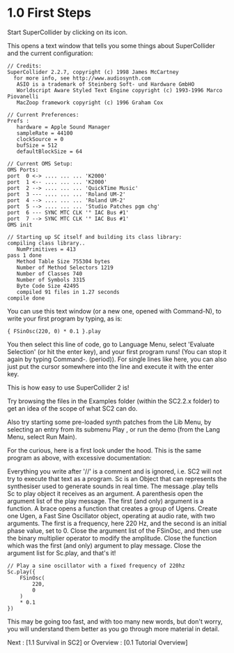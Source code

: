 # 1.0 First Steps

Start SuperCollider by clicking on its icon.

This opens a text window that tells you some things about SuperCollider and the current configuration:

````
// Credits:
SuperCollider 2.2.7, copyright (c) 1998 James McCartney
  for more info, see http://www.audiosynth.com
   ASIO is a trademark of Steinberg Soft- und Hardware GmbHO
   Worldscript Aware Styled Text Engine copyright (c) 1993-1996 Marco Piovanelli
   MacZoop framework copyright (c) 1996 Graham Cox

// Current Preferences:
Prefs :
   hardware = Apple Sound Manager
   sampleRate = 44100
   clockSource = 0
   bufSize = 512
   defaultBlockSize = 64

// Current OMS Setup:
OMS Ports:
port  0 <-> .... ... ... 'K2000'
port  1 <-- .... ... ... 'K2000'
port  2 --> .... ... ... 'QuickTime Music'
port  3 --- .... ... ... 'Roland UM-2'
port  4 --> .... ... ... 'Roland UM-2'
port  5 --> .... ... ... 'Studio Patches pgm chg'
port  6 --- SYNC MTC CLK '° IAC Bus #1'
port  7 --> SYNC MTC CLK '° IAC Bus #1'
OMS init

// Starting up SC itself and building its class library:
compiling class library..
   NumPrimitives = 413
pass 1 done
   Method Table Size 755304 bytes
   Number of Method Selectors 1219
   Number of Classes 740
   Number of Symbols 3315
   Byte Code Size 42495
   compiled 91 files in 1.27 seconds
compile done
````

You can use this text window (or a new one, opened with Command-N), to write your first program by typing, as is:

    { FSinOsc(220, 0) * 0.1 }.play

You then select this line of code, go to Language Menu, select 'Evaluate Selection' (or hit the enter key), and your first program runs!  (You can stop it again by typing Command-. (period)).  For single lines like here, you can also just put the cursor somewhere into the line and execute it with the enter key.

This is how easy to use SuperCollider 2 is!

Try browsing the files in the Examples folder (within the SC2.2.x folder) to get an idea of the scope of what SC2 can do.

Also try starting some pre-loaded synth patches from the Lib Menu, by selecting an entry from its submenu Play , or run the demo (from the Lang Menu, select Run Main).

For the curious, here is a first look under the hood.  This is the same program as above, with excessive documentation:

Everything you write after '//' is a comment and is ignored, i.e. SC2 will not try to execute that text as a program.  Sc is an Object that can represents the synthesiser used to generate sounds in real time.  The message .play tells Sc to play object it receives as an argument.  A parenthesis open the argument list of the play message.  The first (and only) argument is a function.  A brace opens a function that creates a group of Ugens.  Create one Ugen, a Fast Sine Oscillator object, operating at audio rate, with two arguments.  The first is a frequency, here 220 Hz, and the second is an initial phase value, set to 0.  Close the argument list of the FSinOsc, and then use the binary multiplier operator to modify the amplitude.  Close the function which was the first (and only) argument to play message.  Close the argument list for Sc.play, and that's it!

````
// Play a sine oscillator with a fixed frequency of 220hz
Sc.play({
	FSinOsc(
		220,
		0
	)
	* 0.1
})
````

This may be going too fast, and with too many new words, but don't worry, you will understand them better as you go through more material in detail.

Next : [1.1 Survival in SC2] or Overview : [0.1 Tutorial Overview]
